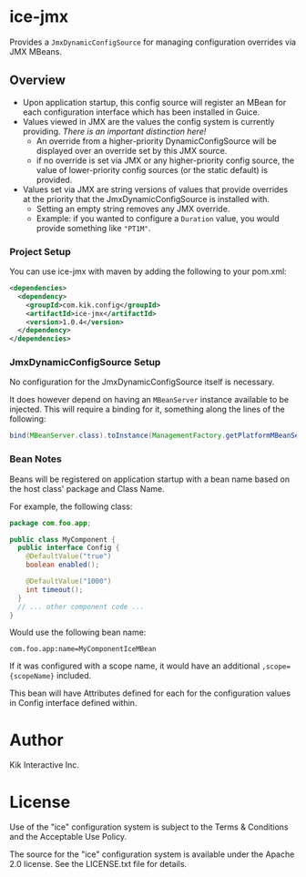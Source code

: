 # ice-jmx

Provides a `JmxDynamicConfigSource` for managing configuration overrides via JMX MBeans.

## Overview
* Upon application startup, this config source will register an MBean for each configuration interface which has been installed in Guice.
* Values viewed in JMX are the values the config system is currently providing.  *There is an important distinction here!*
  * An override from a higher-priority DynamicConfigSource will be displayed over an override set by this JMX source.  
  * if no override is set via JMX or any higher-priority config source, the value of lower-priority config sources (or the static default) is provided.
* Values set via JMX are string versions of values that provide overrides at the priority that the JmxDynamicConfigSource is installed with.
  * Setting an empty string removes any JMX override.
  * Example: if you wanted to configure a `Duration` value, you would provide something like `"PT1M"`.

### Project Setup

You can use ice-jmx with maven by adding the following to your pom.xml:
```xml
<dependencies>
  <dependency>
    <groupId>com.kik.config</groupId>
    <artifactId>ice-jmx</artifactId>
    <version>1.0.4</version>
  </dependency>
</dependencies>
```

### JmxDynamicConfigSource Setup
No configuration for the JmxDynamicConfigSource itself is necessary.  

It does however depend on having an `MBeanServer` instance available to be injected.  This will require a binding for it, something along the lines of the following:

```java
bind(MBeanServer.class).toInstance(ManagementFactory.getPlatformMBeanServer());
```

### Bean Notes

Beans will be registered on application startup with a bean name based on the host class' package and Class Name.

For example, the following class:
```java
package com.foo.app;

public class MyComponent {
  public interface Config {
    @DefaultValue("true")
    boolean enabled();

    @DefaultValue("1000")
    int timeout();
  }
  // ... other component code ...
}
```

Would use the following bean name:
```
com.foo.app:name=MyComponentIceMBean
```

If it was configured with a scope name, it would have an additional `,scope={scopeName}` included.

This bean will have Attributes defined for each for the configuration values in Config interface defined within.

# Author
Kik Interactive Inc.

# License
Use of the "ice" configuration system is subject to the Terms & Conditions and the Acceptable Use Policy.

The source for the "ice" configuration system is available under the Apache 2.0 license. See the LICENSE.txt file for details.
